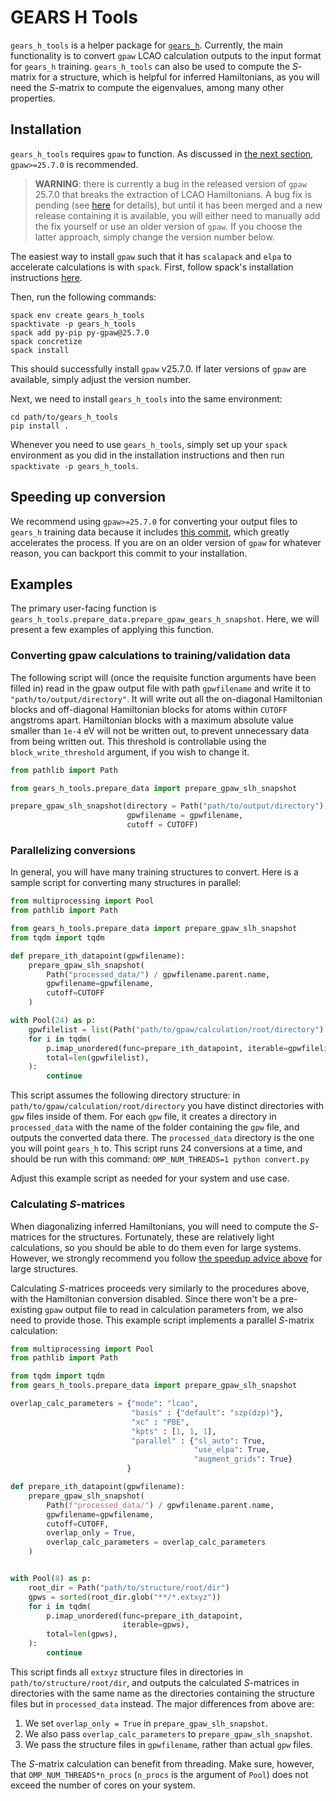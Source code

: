 # GEARS H Tools

`gears_h_tools` is a helper package for [`gears_h`](https://github.com/SamsungDS/gears_h/tree/main).
Currently, the main functionality is to convert `gpaw` LCAO calculation outputs to the input format for `gears_h` training.
`gears_h_tools` can also be used to compute the $S$-matrix for a structure, which is helpful for inferred Hamiltonians, as you will need the $S$-matrix to compute the eigenvalues, among many other properties.

## Installation

`gears_h_tools` requires `gpaw` to function.
As discussed in [the next section](#speeding-up-conversion), `gpaw>=25.7.0` is recommended.

> **WARNING**: there is currently a bug in the released version of `gpaw` 25.7.0 that breaks the extraction of LCAO Hamiltonians.
> A bug fix is pending (see [here](https://gitlab.com/gpaw/gpaw/-/merge_requests/2836) for details), but until it has been merged and a new release containing it is available, you will either need to manually add the fix yourself or use an older version of `gpaw`. If you choose the latter approach, simply change the version number below.

The easiest way to install `gpaw` such that it has `scalapack` and `elpa` to accelerate calculations is with `spack`.
First, follow spack's installation instructions [here](https://github.com/spack/spack?tab=readme-ov-file#installation).

Then, run the following commands:
```shell
spack env create gears_h_tools
spacktivate -p gears_h_tools
spack add py-pip py-gpaw@25.7.0
spack concretize
spack install
```

This should successfully install `gpaw` v25.7.0. 
If later versions of `gpaw` are available, simply adjust the version number.

Next, we need to install `gears_h_tools` into the same environment:

```shell
cd path/to/gears_h_tools
pip install .
```

Whenever you need to use `gears_h_tools`, simply set up your `spack` environment as you did in the installation instructions and then run `spacktivate -p gears_h_tools`.

## Speeding up conversion

We recommend using `gpaw>=25.7.0` for converting your output files to `gears_h` training data because it includes [this commit](https://gitlab.com/gpaw/gpaw/-/merge_requests/2817), which greatly accelerates the process.
If you are on an older version of `gpaw` for whatever reason, you can backport this commit to your installation.

## Examples

The primary user-facing function is `gears_h_tools.prepare_data.prepare_gpaw_gears_h_snapshot`.
Here, we will present a few examples of applying this function.

### Converting gpaw calculations to training/validation data

The following script will (once the requisite function arguments have been filled in) read in the gpaw output file with path `gpwfilename` and write it to `"path/to/output/directory"`.
It will write out all the on-diagonal Hamiltonian blocks and off-diagonal Hamiltonian blocks for atoms within `CUTOFF` angstroms apart.
Hamiltonian blocks with a maximum absolute value smaller than `1e-4` eV will not be written out, to prevent unnecessary data from being written out.
This threshold is controllable using the `block_write_threshold` argument, if you wish to change it.

```python
from pathlib import Path

from gears_h_tools.prepare_data import prepare_gpaw_slh_snapshot

prepare_gpaw_slh_snapshot(directory = Path("path/to/output/directory"),
                          gpwfilename = gpwfilename, 
                          cutoff = CUTOFF)
```

### Parallelizing conversions

In general, you will have many training structures to convert.
Here is a sample script for converting many structures in parallel:

```python
from multiprocessing import Pool
from pathlib import Path

from gears_h_tools.prepare_data import prepare_gpaw_slh_snapshot
from tqdm import tqdm

def prepare_ith_datapoint(gpwfilename):
    prepare_gpaw_slh_snapshot(
        Path("processed_data/") / gpwfilename.parent.name,
        gpwfilename=gpwfilename, 
        cutoff=CUTOFF
    )

with Pool(24) as p:
    gpwfilelist = list(Path("path/to/gpaw/calculation/root/directory").glob("**/*.gpw"))
    for i in tqdm(
        p.imap_unordered(func=prepare_ith_datapoint, iterable=gpwfilelist),
        total=len(gpwfilelist),
    ):
        continue
```

This script assumes the following directory structure: in `path/to/gpaw/calculation/root/directory` you have distinct directories with `gpw` files inside of them.
For each `gpw` file, it creates a directory in `processed_data` with the name of the folder containing the `gpw` file, and outputs the converted data there.
The `processed_data` directory is the one you will point `gears_h` to.
This script runs 24 conversions at a time, and should be run with this command: `OMP_NUM_THREADS=1 python convert.py`

Adjust this example script as needed for your system and use case.

### Calculating $S$-matrices

When diagonalizing inferred Hamiltonians, you will need to compute the $S$-matrices for the structures.
Fortunately, these are relatively light calculations, so you should be able to do them even for large systems.
However, we strongly recommend you follow [the speedup advice above](#speeding-up-conversion) for large structures.

Calculating $S$-matrices proceeds very similarly to the procedures above, with the Hamiltonian conversion disabled.
Since there won't be a pre-existing `gpaw` output file to read in calculation parameters from, we also need to provide those.
This example script implements a parallel $S$-matrix calculation:

```python
from multiprocessing import Pool
from pathlib import Path

from tqdm import tqdm
from gears_h_tools.prepare_data import prepare_gpaw_slh_snapshot

overlap_calc_parameters = {"mode": "lcao",
                           "basis" : {"default": "szp(dzp)"},
                           "xc" : "PBE",
                           "kpts" : [1, 1, 1],
                           "parallel" : {"sl_auto": True,
                                         "use_elpa": True,
                                         "augment_grids": True}
                          }

def prepare_ith_datapoint(gpwfilename):
    prepare_gpaw_slh_snapshot(
        Path(f"processed_data/") / gpwfilename.parent.name,
        gpwfilename=gpwfilename,
        cutoff=CUTOFF,
        overlap_only = True,
        overlap_calc_parameters = overlap_calc_parameters
    )


with Pool(8) as p:
    root_dir = Path("path/to/structure/root/dir")
    gpws = sorted(root_dir.glob("**/*.extxyz"))
    for i in tqdm(
        p.imap_unordered(func=prepare_ith_datapoint,
                         iterable=gpws),
        total=len(gpws),
    ):
        continue

```

This script finds all `extxyz` structure files in directories in `path/to/structure/root/dir`, and outputs the calculated $S$-matrices in directories with the same name as the directories containing the structure files but in `processed_data` instead.
The major differences from above are:
1. We set `overlap_only = True` in `prepare_gpaw_slh_snapshot`.
2. We also pass `overlap_calc_parameters` to `prepare_gpaw_slh_snapshot`.
3. We pass the structure files in `gpwfilename`, rather than actual `gpw` files.

The $S$-matrix calculation can benefit from threading.
Make sure, however, that `OMP_NUM_THREADS*n_procs` (`n_procs` is the argument of `Pool`) does not exceed the number of cores on your system.
